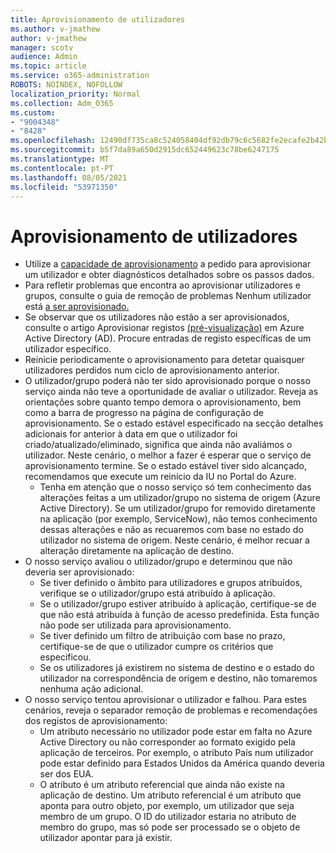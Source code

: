 ```yaml
---
title: Aprovisionamento de utilizadores
ms.author: v-jmathew
author: v-jmathew
manager: scotv
audience: Admin
ms.topic: article
ms.service: o365-administration
ROBOTS: NOINDEX, NOFOLLOW
localization_priority: Normal
ms.collection: Adm_O365
ms.custom:
- "9004348"
- "8428"
ms.openlocfilehash: 12490df735ca8c524058404df92db79c6c5682fe2ecafe2b42baed70fa3ab142
ms.sourcegitcommit: b5f7da89a650d2915dc652449623c78be6247175
ms.translationtype: MT
ms.contentlocale: pt-PT
ms.lasthandoff: 08/05/2021
ms.locfileid: "53971350"
---
```

# <a name="user-provisioning"></a>Aprovisionamento de utilizadores

- Utilize a [capacidade de aprovisionamento](https://docs.microsoft.com/azure/active-directory/app-provisioning/provision-on-demand) a pedido para aprovisionar um utilizador e obter diagnósticos detalhados sobre os passos dados.
- Para refletir problemas que encontra ao aprovisionar utilizadores e grupos, consulte o guia de remoção de problemas Nenhum utilizador está [a ser aprovisionado.](https://docs.microsoft.com/azure/active-directory/app-provisioning/application-provisioning-config-problem-no-users-provisioned)
- Se observar que os utilizadores não estão a ser aprovisionados, consulte o artigo Aprovisionar registos [(pré-visualização)](https://docs.microsoft.com/azure/active-directory/reports-monitoring/concept-provisioning-logs) em Azure Active Directory (AD). Procure entradas de registo específicas de um utilizador específico.
- Reinicie periodicamente o aprovisionamento para detetar quaisquer utilizadores perdidos num ciclo de aprovisionamento anterior.
- O utilizador/grupo poderá não ter sido aprovisionado porque o nosso serviço ainda não teve a oportunidade de avaliar o utilizador. Reveja as orientações sobre quanto tempo demora o aprovisionamento, bem como a barra de progresso na página de configuração de aprovisionamento. Se o estado estável especificado na secção detalhes adicionais for anterior à data em que o utilizador foi criado/atualizado/eliminado, significa que ainda não avaliámos o utilizador. Neste cenário, o melhor a fazer é esperar que o serviço de aprovisionamento termine. Se o estado estável tiver sido alcançado, recomendamos que execute um reinício da IU no Portal do Azure.
  - Tenha em atenção que o nosso serviço só tem conhecimento das alterações feitas a um utilizador/grupo no sistema de origem (Azure Active Directory). Se um utilizador/grupo for removido diretamente na aplicação (por exemplo, ServiceNow), não temos conhecimento dessas alterações e não as recuaremos com base no estado do utilizador no sistema de origem. Neste cenário, é melhor recuar a alteração diretamente na aplicação de destino.
- O nosso serviço avaliou o utilizador/grupo e determinou que não deveria ser aprovisionado:
  - Se tiver definido o âmbito para utilizadores e grupos atribuídos, verifique se o utilizador/grupo está atribuído à aplicação.
  - Se o utilizador/grupo estiver atribuído à aplicação, certifique-se de que não está atribuída à função de acesso predefinida. Esta função não pode ser utilizada para aprovisionamento.
  - Se tiver definido um filtro de atribuição com base no prazo, certifique-se de que o utilizador cumpre os critérios que especificou.
  - Se os utilizadores já existirem no sistema de destino e o estado do utilizador na correspondência de origem e destino, não tomaremos nenhuma ação adicional.
- O nosso serviço tentou aprovisionar o utilizador e falhou. Para estes cenários, reveja o separador remoção de problemas e recomendações dos registos de aprovisionamento:
  - Um atributo necessário no utilizador pode estar em falta no Azure Active Directory ou não corresponder ao formato exigido pela aplicação de terceiros. Por exemplo, o atributo País num utilizador pode estar definido para Estados Unidos da América quando deveria ser dos EUA.
  - O atributo é um atributo referencial que ainda não existe na aplicação de destino. Um atributo referencial é um atributo que aponta para outro objeto, por exemplo, um utilizador que seja membro de um grupo. O ID do utilizador estaria no atributo de membro do grupo, mas só pode ser processado se o objeto de utilizador apontar para já existir.
